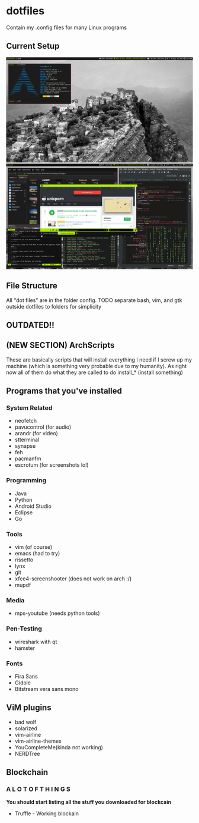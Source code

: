 # dotfiles
Contain my .config files for many Linux programs

## Current Setup
![Clean Desktop](https://github.com/sdmunozsierra/dotfiles/blob/master/screenshots/2017-Jul-28_02:11:44.png)
![Fake Dirty](https://github.com/sdmunozsierra/dotfiles/blob/master/screenshots/2017-Jul-28_02:00:13.png)
## File Structure
All "dot files" are in the folder config.
TODO separate bash, vim, and gtk outside dotfiles to folders for simplicity

## OUTDATED!!

## (NEW SECTION) ArchScripts
These are basically scripts that will install everything I need if I screw up my machine (which is something very probable due to my humanity).
As right now all of them do what they are called to do install_* (install something)


## Programs that you've installed
### System Related
* neofetch
* pavucontrol (for audio)
* arandr (for video)
* stterminal
* synapse
* feh
* pacmanfm
* escrotum (for screenshots lol) 

### Programming 
* Java
* Python
* Android Studio
* Eclipse
* Go

### Tools
* vim (of course)
* emacs (had to try)
* rissetto
* lynx
* git
* xfce4-screenshooter (does not work on arch :/)
* mupdf

### Media
* mps-youtube (needs python tools)

### Pen-Testing
* wireshark with qt
* hamster

### Fonts
* Fira Sans
* Gidole
* Bitstream vera sans mono

## ViM plugins
* bad wolf
* solarized 
* vim-airline
* vim-airline-themes
* YouCompleteMe(kinda not working)
* NERDTree 

## Blockchain

### A L O T O F T H I N G S 
**You should start listing all the stuff you downloaded for blockcain**
* Truffle - Working blockain
